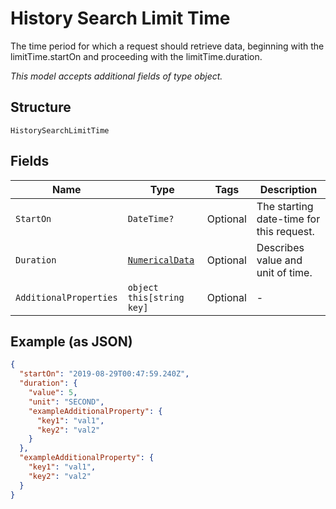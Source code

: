 
# History Search Limit Time

The time period for which a request should retrieve data, beginning with the limitTime.startOn and proceeding with the limitTime.duration.

*This model accepts additional fields of type object.*

## Structure

`HistorySearchLimitTime`

## Fields

| Name | Type | Tags | Description |
|  --- | --- | --- | --- |
| `StartOn` | `DateTime?` | Optional | The starting date-time for this request. |
| `Duration` | [`NumericalData`](../../doc/models/numerical-data.md) | Optional | Describes value and unit of time. |
| `AdditionalProperties` | `object this[string key]` | Optional | - |

## Example (as JSON)

```json
{
  "startOn": "2019-08-29T00:47:59.240Z",
  "duration": {
    "value": 5,
    "unit": "SECOND",
    "exampleAdditionalProperty": {
      "key1": "val1",
      "key2": "val2"
    }
  },
  "exampleAdditionalProperty": {
    "key1": "val1",
    "key2": "val2"
  }
}
```

